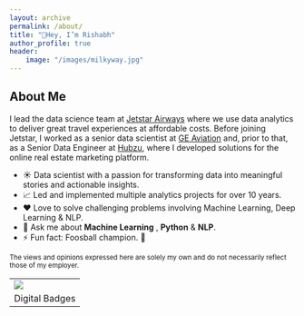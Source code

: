 ```yaml
---
layout: archive
permalink: /about/
title: "👋Hey, I’m Rishabh"
author_profile: true
header:
    image: "/images/milkyway.jpg"
---
```




## About Me

I lead the data science team at [Jetstar Airways](https://www.jetstar.com/) where we use data analytics to deliver great travel experiences at affordable costs.
Before joining Jetstar, I worked as a senior data scientist at [GE Aviation](https://www.geaerospace.com/) and, prior to that, as a Senior Data Engineer at [Hubzu](https://www.hubzu.com), where I developed solutions for the online real estate marketing platform.

- ☀️ Data scientist with a passion for transforming data into meaningful stories and actionable insights.
- 📈 Led and implemented multiple analytics projects for over 10 years.
- ❤️ Love to solve challenging problems involving Machine Learning, Deep Learning & NLP.
- 💬 Ask me about **Machine Learning** , **Python** & **NLP**.
- ⚡ Fun fact: Foosball champion. 🥇


<sub>The views and opinions expressed here are solely my own and do not necessarily reflect those of my employer.</sub>

<table style="width:100%">
    <tr>
        <td><a href="https://api.accredible.com/v1/frontend/credential_website_embed_image/certificate/56233548"><img src="https://api.accredible.com/v1/frontend/credential_website_embed_image/badge/56233548"></a></td>
        <td><div data-iframe-width="150" data-iframe-height="270" data-share-badge-id="0695ea01-1bc9-433a-a52e-55f3ab446308" data-share-badge-host="https://www.credly.com"></div><script type="text/javascript" async src="//cdn.credly.com/assets/utilities/embed.js"></script></td>
      <td><div data-iframe-width="150" data-iframe-height="270" data-share-badge-id="3f3b81fd-87d4-4810-b409-0b243471ab0e" data-share-badge-host="https://www.credly.com"></div><script type="text/javascript" async src="//cdn.credly.com/assets/utilities/embed.js"></script></td>
      <td><div data-iframe-width="150" data-iframe-height="270" data-share-badge-id="a0613ad2-0630-4303-9cab-7b050440d3d8" data-share-badge-host="https://www.credly.com"></div><script type="text/javascript" async src="//cdn.credly.com/assets/utilities/embed.js"></script></td>
    </tr>
    <tr>
        <td colspan="4"><center>Digital Badges</center></td>
    </tr>
</table>


